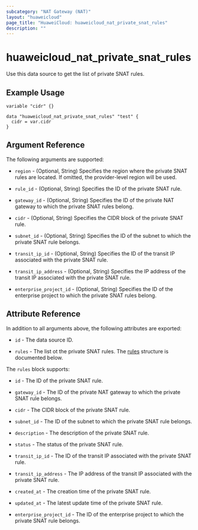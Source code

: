 ```yaml
---
subcategory: "NAT Gateway (NAT)"
layout: "huaweicloud"
page_title: "HuaweiCloud: huaweicloud_nat_private_snat_rules"
description: ""
---
```


# huaweicloud_nat_private_snat_rules

Use this data source to get the list of private SNAT rules.

## Example Usage

```hcl
variable "cidr" {}

data "huaweicloud_nat_private_snat_rules" "test" {
  cidr = var.cidr
}
```

## Argument Reference

The following arguments are supported:

* `region` - (Optional, String) Specifies the region where the private SNAT rules are located.
  If omitted, the provider-level region will be used.

* `rule_id` - (Optional, String) Specifies the ID of the private SNAT rule.

* `gateway_id` - (Optional, String) Specifies the ID of the private NAT gateway to which the private SNAT rules
  belong.  

* `cidr` - (Optional, String) Specifies the CIDR block of the private SNAT rule.

* `subnet_id` - (Optional, String) Specifies the ID of the subnet to which the private SNAT rule belongs.

* `transit_ip_id` - (Optional, String) Specifies the ID of the transit IP associated with the private SNAT rule.

* `transit_ip_address` - (Optional, String) Specifies the IP address of the transit IP associated with the private
  SNAT rule.

* `enterprise_project_id` - (Optional, String) Specifies the ID of the enterprise project to which the private SNAT
  rules belong.

## Attribute Reference

In addition to all arguments above, the following attributes are exported:

* `id` - The data source ID.

* `rules` - The list ot the private SNAT rules.
  The [rules](#snatRules) structure is documented below.

<a name="snatRules"></a>
The `rules` block supports:

* `id` - The ID of the private SNAT rule.

* `gateway_id` - The ID of the private NAT gateway to which the private SNAT rule belongs.

* `cidr` - The CIDR block of the private SNAT rule.

* `subnet_id` - The ID of the subnet to which the private SNAT rule belongs.

* `description` - The description of the private SNAT rule.

* `status` - The status of the private SNAT rule.

* `transit_ip_id` - The ID of the transit IP associated with the private SNAT rule.

* `transit_ip_address` - The IP address of the transit IP associated with the private SNAT rule.

* `created_at` - The creation time of the private SNAT rule.

* `updated_at` - The latest update time of the private SNAT rule.

* `enterprise_project_id` - The ID of the enterprise project to which the private SNAT rule belongs.
